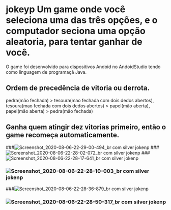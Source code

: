 # jokeyp Um game onde você seleciona uma das três opções, e o computador seciona uma opção aleatoria, para tentar ganhar de você.
O game foi desenvolvido para dispositivos Andoid no AndoidStudio tendo como linguagem de programaçã Java.
## Ordem de precedência de vitoria ou derrota.
pedra(mão fechada) > tesoura(mao fechada com dois dedos abertos), tesoura(mao fechada com dois dedos abertos) > papel(mão aberta), papel(mão aberta) > pedra(mão fechada)
## Ganha quem atingir dez vitorias primeiro, então o game recomeça automaticamente. 
###![Screenshot_2020-08-06-22-29-00-494_br com silver jokenp](https://user-images.githubusercontent.com/37915502/89599282-838acf00-d835-11ea-86b4-d28f7ddb3f12.jpg)
###![Screenshot_2020-08-06-22-28-02-072_br com silver jokenp](https://user-images.githubusercontent.com/37915502/89599284-84bbfc00-d835-11ea-82b0-eb5472f283b4.jpg)
###![Screenshot_2020-08-06-22-28-17-641_br com silver jokenp](https://user-images.githubusercontent.com/37915502/89599286-85549280-d835-11ea-8f2a-65a91f151339.jpg)
### ![Screenshot_2020-08-06-22-28-10-003_br com silver jokenp](https://user-images.githubusercontent.com/37915502/89599290-85ed2900-d835-11ea-9ec6-c7103152ddda.jpg)
###![Screenshot_2020-08-06-22-28-36-879_br com silver jokenp](https://user-images.githubusercontent.com/37915502/89599292-8685bf80-d835-11ea-8c09-62d0b79e7a2d.jpg)
### ![Screenshot_2020-08-06-22-28-50-317_br com silver jokenp](https://user-images.githubusercontent.com/37915502/89599294-871e5600-d835-11ea-9a1d-8a930e2c4a80.jpg)
